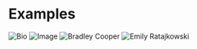 # Examples

![Bio](https://raw.githubusercontent.com/ckjoshi9/Auto-Mate-for-Tinder/master/Examples/bio.jpg)
![Image](https://raw.githubusercontent.com/ckjoshi9/Auto-Mate-for-Tinder/master/Examples/image.jpg)
![Bradley Cooper](https://raw.githubusercontent.com/ckjoshi9/Auto-Mate-for-Tinder/master/Examples/cooper.jpg)
![Emily Ratajkowski](https://raw.githubusercontent.com/ckjoshi9/Auto-Mate-for-Tinder/master/Examples/bio.jpg)
